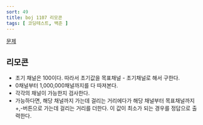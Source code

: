 ```yaml
---
sort: 49
title: boj 1107 리모콘
tags: [ 코딩테스트, 백준 ]
---
```


[문제](https://www.acmicpc.net/problem/1107)

## 리모콘

* 초기 채널은 100이다. 따라서 초기값을 목표채널 - 초기채널로 해서 구한다.
* 0채널부터 1,000,000채널까지를 다 따져본다.
* 각각의 채널이 가능한지 검사한다.
* 가능하다면, 해당 채널까지 가는데 걸리는 거리에다가 해당 채널부터 목표채널까지 +,-버튼으로 가는데 걸리는 거리를 더한다. 이 값이 최소가 되는 경우를 정답으로 출력한다.

